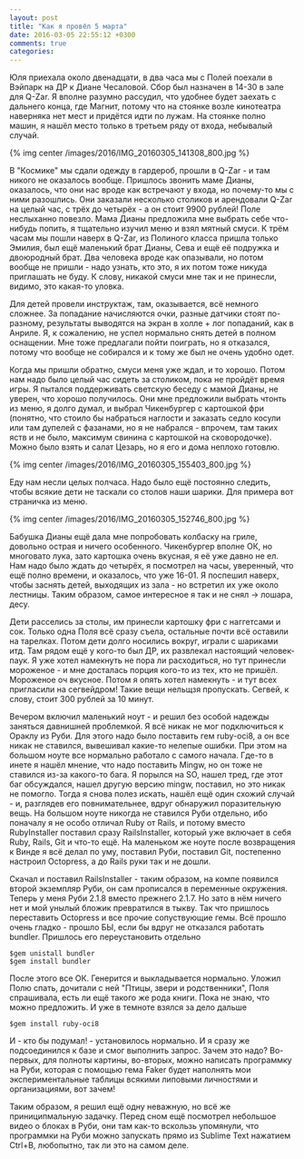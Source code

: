 ```yaml
---
layout: post
title: "Как я провёл 5 марта"
date: 2016-03-05 22:55:12 +0300
comments: true
categories: 
---
```

Юля приехала около двенадцати, в два часа мы с Полей поехали в Вэйпарк на ДР к Диане Чесаловой. Сбор был назначен в 14-30 в зале для Q-Zar. Я вполне разумно рассудил, что удобнее будет заехать с дальнего конца, где Магнит, потому что на стоянке возле кинотеатра наверняка нет мест и придётся идти по лужам. На стоянке полно машин, я нашёл место только в третьем ряду от входа, небывалый случай. 

{% img center /images/2016/IMG_20160305_141308_800.jpg %}

В "Космике" мы сдали одежду в гардероб, прошли в Q-Zar - и там никого не оказалось вообще. Пришлось звонить маме Дианы, оказалось, что они нас вроде как встречают у входа, но почему-то мы с ними разошлись. Они заказали несколько столиков и арендовали Q-Zar на целый час, с трёх до четырёх - а он стоит 9900 рублей! Поле неслыханно повезло. Мама Дианы предложила мне выбрать себе что-нибудь попить, я тщательно изучил меню и взял мятный смуси. К трём часам мы пошли наверх в Q-Zar, из Полиного класса пришла только Эмилия, был ещё маленький брат Дианы, Сева и ещё её подружка и двоюродный брат. Два человека вроде как опазывали, но потом вообще не пришли - надо узнать, кто это, я их потом тоже никуда приглашать не буду. К слову, никакой смуси мне так и не принесли, видимо, это какая-то уловка.

Для детей провели инструктаж, там, оказывается, всё немного сложнее. За попадание начисляются очки, разные датчики стоят по-разному, результаты выводятся на экран в холле + лог попаданий, как в Анриле. Я, к сожалению, не успел нормально снять детей в полном оснащении. Мне тоже предлагали пойти поиграть, но я отказался, потому что вообще не собирался и к тому же был не очень удобно одет. 

Когда мы пришли обратно, смуси меня уже ждал, и то хорошо. Потом нам надо было целый час сидеть за столиком, пока не пройдёт время игры. Я пытался поддерживать светскую беседу с мамой Дианы, не уверен, что хорошо получилось. Они мне предложили выбрать чтонть из меню, я долго думал, и выбрал Чикенбургер с картошкой фри (понятно, что стоило бы набраться наглости и заказать седло косули или там дупелей с фазанами, но я не набрался - впрочем, там таких яств и не было, максимум свинина с картошкой на сковородочке). Можно было взять и салат Цезарь, но я его и дома неплохо готовлю. 

{% img center /images/2016/IMG_20160305_155403_800.jpg %}

Еду нам несли целых полчаса. Надо было ещё постоянно следить, чтобы всякие дети не таскали со столов наши шарики. Для примера вот страничка из меню. 

{% img center /images/2016/IMG_20160305_152746_800.jpg %}

Бабушка Дианы ещё дала мне попробовать колбаску на гриле, довольно острая и ничего особенного. Чикенбургер вполне ОК, но многовато лука, зато картошка очень вкусная, я её уже давно не ел. Нам надо было ждать до четырёх, я посмотрел на часы, уверенный, что ещё полно времени, и оказалось, что уже 16-01. Я поспешил наверх, чтобы заснять детей, выходящих из зала - но встретил их уже около лестницы. Таким образом, самое интересное я так и не снял -> лошара, десу.

Дети расселись за столы, им принесли картошку фри с наггетсами и сок. Только одна Поля всё сразу съела, остальные почти всё оставили на тарелках. Потом дети долго носились вокруг, играли с шариками итд. Там рядом ещё у кого-то был ДР, их развлекал настоящий человек-паук. Я уже хотел намекнуть не пора ли расходиться, но тут принесли мороженое - и мне досталась порция кого-то из тех, кто не пришёл. Мороженое оч вкусное. Потом я опять хотел намекнуть - и тут всех пригласили на сегвейдром! Такие вещи нельщзя пропускать. Сегвей, к слову, стоит 300 рублей за 10 минут.




Вечером включил маленький ноут - и решил без особой надежды заняться давнишней проблемкой. Я всё никак не мог подключиться к Ораклу из Руби. Для этого надо было поставить гем ruby-oci8, а он все никак не ставился, вывешивал какие-то нелепые ошибки. При этом на большом ноуте все нормально работало с самого начала. Где-то в инете я нашёл мнение, что надо поставить Mingw, но он тоже не ставился из-за какого-то бага. Я порылся на SO, нашел тред, где этот баг обсуждался, нашел другую версию mingw, поставил, но это никак не помогло. Тогда я снова полез искать, нашёл ещё один схожий случай - и, разглядев его повнимательнее, вдруг обнаружил поразительную вещь. На большом ноуте никогда не ставился Руби отдельно, ибо поначалу я не особо отличал Ruby от Rails, и потому вместо RubyInstaller поставил сразу RailsInstaller, который уже включает в себя Ruby, Rails, Git и что-то ещё. На маленьком же ноуте после возвращения к Винде я всё делал по уму, поставил Руби, поставил Git, постепенно настроил Octopress, а до Rails руки так и не дошли. 

Скачал и поставил RailsInstaller - таким образом, на компе появился второй экземпляр Руби, он сам прописался в переменные окружения. Теперь у меня Руби 2.1.8 вместо прежнего 2.1.7. Но зато в нём ничего нет и мой унылый бложик превратился в тыкву. Так что пришлось переставить Octopress и все прочие сопуствующие гемы. Всё прошло очень гладко - прошло БЫ, если бы вдруг не отказался работать bundler. Пришлось его переустановить отдельно 

```
$gem unistall bundler 
$gem install bundler 
```

После этого все ОК. Генерится и выкладывается нормально. Уложил Полю спать, дочитали с ней "Птицы, звери и родственники", Поля спрашивала, есть ли ещё такого же рода книги. Пока не знаю, что можно предложить. И уже в темноте взялся за дело дальше 

```
$gem install ruby-oci8
```

И - кто бы подумал! - установилось нормально. И я сразу же подсоединился к базе и смог выполнить запрос. Зачем это надо? Во-первых, для полноты картины, во-вторых, можно написать программку на Руби, которая с помощью гема Faker будет наполнять мои экспериментальные таблицы всякими липовыми личностями и организациями, вот зачем!

Таким образом, я решил ещё одну неважную, но всё же приниципмальную задачку. Перед сном ещё посмотрел небольшое видео о блоках в Руби, они там как-то вскользь упомянули, что программки на Руби можно запускать прямо из Sublime Text нажатием Ctrl+B, любопытно, так ли это на самом деле.
